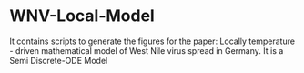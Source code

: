 # WNV-Local-Model
It contains scripts to generate the figures for the paper: 
Locally temperature - driven mathematical model of West Nile virus spread in Germany.
It is a Semi Discrete-ODE Model
